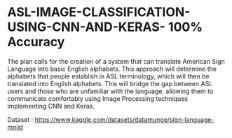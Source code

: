 # ASL-IMAGE-CLASSIFICATION-USING-CNN-AND-KERAS- 100% Accuracy
The plan calls for the creation of a system that can translate American Sign Language into basic English alphabets. This approach will determine the alphabets that people establish in ASL terminology, which will then be translated into English alphabets. This will bridge the gap between ASL users and those who are unfamiliar with the language, allowing them to communicate comfortably using Image Processing techniques implementing CNN and Keras. 

Dataset : https://www.kaggle.com/datasets/datamunge/sign-language-mnist

